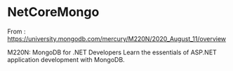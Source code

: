 # NetCoreMongo
From : https://university.mongodb.com/mercury/M220N/2020_August_11/overview

M220N: MongoDB for .NET Developers
Learn the essentials of ASP.NET application development with MongoDB.
